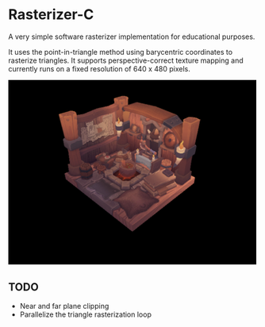 # Rasterizer-C

A very simple software rasterizer implementation for educational purposes.

It uses the point-in-triangle method using barycentric coordinates to rasterize triangles. It supports perspective-correct texture mapping and currently runs on a fixed resolution of 640 x 480 pixels.

<img src="./assets/screenshot.png" alt="Test Render" width="500"/>

## TODO

* Near and far plane clipping
* Parallelize the triangle rasterization loop

